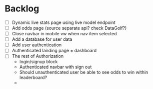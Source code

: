 # Backlog

- [ ] Dynamic live stats page using live model endpoint
- [ ] Add odds page (source separate api? check DataGolf?)
- [ ] Close navbar in mobile vw when nav item selected
- [ ] Add a database for user data
- [ ] Add user authentication
- [ ] Authenticated landing page = dashboard
- [ ] The rest of Authorization
  - login/signup block
  - Authenticated navbar with sign out
  - Should unauthenticated user be able to see odds to win within leaderboard?
  -
